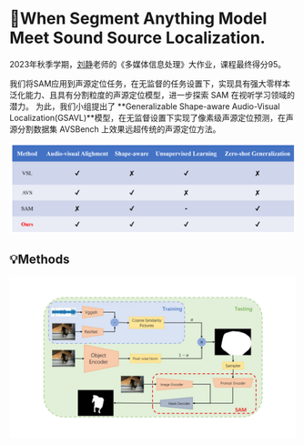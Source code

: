 # 💬When Segment Anything Model Meet Sound Source Localization.
2023年秋季学期，[刘静](https://people.ucas.ac.cn/~liujing)老师的《多媒体信息处理》大作业，课程最终得分95。

我们将SAM应用到声源定位任务，在无监督的任务设置下，实现具有强大零样本泛化能力、且具有分割粒度的声源定位模型，进一步探索 SAM 在视听学习领域的潜力。
为此，我们小组提出了 **Generalizable Shape-aware Audio-Visual Localization(GSAVL)**模型，在无监督设置下实现了像素级声源定位预测，在声源分割数据集 AVSBench 上效果远超传统的声源定位方法。

![Alt text](latex_/label.png)

## 💡Methods
![Alt text](latex_/model2.jpg)
